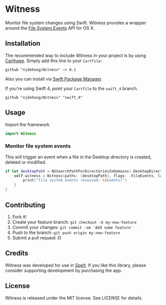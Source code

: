 # Witness
Monitor file system changes using Swift. Witness provides a wrapper around the [File System Events](https://developer.apple.com/library/mac/documentation/Darwin/Conceptual/FSEvents_ProgGuide/Introduction/Introduction.html) API for OS X.

## Installation

The recommended way to include Witness in your project is by using [Carthage](https://github.com/Carthage/Carthage). Simply add this line to your `Cartfile`:

    github "njdehoog/Witness" ~> 0.1
    
Also you can install via [Swift Package Manager](https://swift.org/package-manager/).

If you're using Swift 4, point your `Cartfile` to the `swift_4` branch.

    github "njdehoog/Witness" "swift_4"

## Usage

Import the framework
```swift
import Witness
```

### Monitor file system events

This will trigger an event when a file in the Desktop directory is created, deleted or modified.
```swift
if let desktopPath = NSSearchPathForDirectoriesInDomains(.DesktopDirectory, .UserDomainMask, true).first {
    self.witness = Witness(paths: [desktopPath], flags: .FileEvents, latency: 0.3) { events in
        print("file system events received: \(events)")
    }
}
```

## Contributing

1. Fork it!
2. Create your feature branch: `git checkout -b my-new-feature`
3. Commit your changes: `git commit -am 'Add some feature'`
4. Push to the branch: `git push origin my-new-feature`
5. Submit a pull request :D

## Credits

Witness was developed for use in [Spelt](http://spelt.io). If you like this library, please consider supporting development by purchasing the app.

## License

Witness is released under the MIT license. See LICENSE for details.
